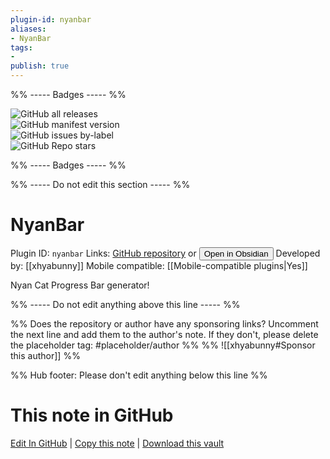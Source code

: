 ```yaml
---
plugin-id: nyanbar
aliases:
- NyanBar
tags: 
- 
publish: true
---
```


%% ----- Badges ----- %%

![GitHub all releases](https://img.shields.io/github/downloads/xhyabunny/nyanbar/total?color=573E7A&logo=github&style=for-the-badge)   
![GitHub manifest version](https://img.shields.io/github/manifest-json/v/xhyabunny/nyanbar?color=573E7A&logo=github&style=for-the-badge)   
![GitHub issues by-label](https://img.shields.io/github/issues/xhyabunny/nyanbar/help%20wanted?color=573E7A&logo=github&style=for-the-badge)   
![GitHub Repo stars](https://img.shields.io/github/stars/xhyabunny/nyanbar?color=573E7A&logo=github&style=for-the-badge)

%% ----- Badges ----- %%

%% ----- Do not edit this section ----- %%

# NyanBar

Plugin ID: `nyanbar`
Links: [GitHub repository](https://github.com/xhyabunny/nyanbar) or [<button id=HH>Open in Obsidian</button>](obsidian://show-plugin?id=nyanbar)
Developed by: [[xhyabunny]]
Mobile compatible: [[Mobile-compatible plugins|Yes]]

Nyan Cat Progress Bar generator!

%% ----- Do not edit anything above this line ----- %% 

%% Does the repository or author have any sponsoring links? Uncomment the next line and add them to the author's note. If they don't, please delete the placeholder tag: #placeholder/author %%
%% ![[xhyabunny#Sponsor this author]] %%

%% Hub footer: Please don't edit anything below this line %%

# This note in GitHub

<span class="git-footer">[Edit In GitHub](https://github.dev/obsidian-community/obsidian-hub/blob/main/02%20-%20Community%20Expansions/02.05%20All%20Community%20Expansions/Plugins/nyanbar.md "git-hub-edit-note") | [Copy this note](https://raw.githubusercontent.com/obsidian-community/obsidian-hub/main/02%20-%20Community%20Expansions/02.05%20All%20Community%20Expansions/Plugins/nyanbar.md "git-hub-copy-note") | [Download this vault](https://github.com/obsidian-community/obsidian-hub/archive/refs/heads/main.zip "git-hub-download-vault") </span>
